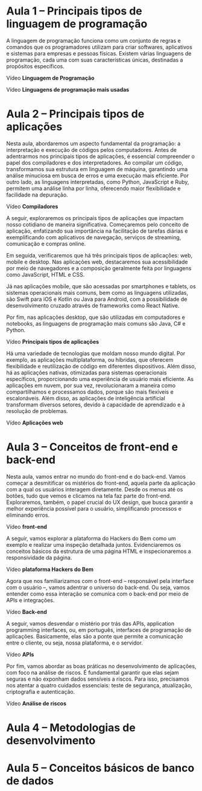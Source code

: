 
# Aula 1 – Principais tipos de linguagem de programação

A linguagem de programação funciona como um conjunto de regras e comandos que os programadores utilizam para criar softwares, aplicativos e sistemas para empresas e pessoas físicas. Existem várias linguagens de programação, cada uma com suas características únicas, destinadas a propósitos específicos.

Vídeo **Linguagem de Programação**

Vídeo **Linguagens de programação mais usadas**

# Aula 2 – Principais tipos de aplicações

Nesta aula, abordaremos um aspecto fundamental da programação: a interpretação e execução de códigos pelos computadores. Antes de adentrarmos nos principais tipos de aplicações, é essencial compreender o papel dos compiladores e dos interpretadores. Ao compilar um código, transformamos sua estrutura em linguagem de máquina, garantindo uma análise minuciosa em busca de erros e uma execução mais eficiente. Por outro lado, as linguagens interpretadas, como Python, JavaScript e Ruby, permitem uma análise linha por linha, oferecendo maior flexibilidade e facilidade na depuração. 

Vídeo **Compiladores**

A seguir, exploraremos os principais tipos de aplicações que impactam nosso cotidiano de maneira significativa. Começaremos pelo conceito de aplicação, enfatizando sua importância na facilitação de tarefas diárias e exemplificando com aplicativos de navegação, serviços de streaming, comunicação e compras online.

Em seguida, verificaremos que há três principais tipos de aplicações: web, mobile e desktop. Nas aplicações web, destacaremos sua acessibilidade por meio de navegadores e a composição geralmente feita por linguagens como JavaScript, HTML e CSS. 

Já nas aplicações mobile, que são acessadas por smartphones e tablets, os sistemas operacionais mais comuns, bem como as linguagens utilizadas, são Swift para iOS e Kotlin ou Java para Android, com a possibilidade de desenvolvimento cruzado através de frameworks como React Native. 

Por fim, nas aplicações desktop, que são utilizadas em computadores e notebooks, as linguagens de programação mais comuns são Java, C# e Python.

Vídeo **Principais tipos de aplicações**

Há uma variedade de tecnologias que moldam nosso mundo digital. Por exemplo, as aplicações multiplataforma, ou híbridas, que oferecem flexibilidade e reutilização de código em diferentes dispositivos. Além disso, há as aplicações nativas, otimizadas para sistemas operacionais específicos, proporcionando uma experiência de usuário mais eficiente. As aplicações em nuvem, por sua vez, revolucionaram a maneira como compartilhamos e processamos dados, porque são mais flexíveis e escalonáveis. Além disso, as aplicações de inteligência artificial transformam diversos setores, devido à capacidade de aprendizado e à resolução de problemas.

Vídeo **Aplicações web**

# Aula 3 – Conceitos de front-end e back-end

Nesta aula, vamos entrar no mundo do front-end e do back-end. Vamos começar a desmitificar os mistérios do front-end, aquela parte da aplicação com a qual os usuários interagem diretamente. Desde os menus até os botões, tudo que vemos e clicamos na tela faz parte do front-end. Exploraremos, também, o papel crucial do UX design, que busca garantir a melhor experiência possível para o usuário, simplificando processos e eliminando erros. 

Vídeo **front-end**

A seguir, vamos explorar a plataforma do Hackers do Bem como um exemplo e realizar uma inspeção detalhada juntos. Evidenciaremos os conceitos básicos da estrutura de uma página HTML e inspecionaremos a responsividade da página. 

Vídeo **plataforma Hackers do Bem**

Agora que nos familiarizamos com o front-end – responsável pela interface com o usuário –, vamos adentrar o universo do back-end. Ou seja, vamos entender como essa interação se comunica com o back-end por meio de APIs e integrações.

Vídeo **Back-end**

A seguir, vamos desvendar o mistério por trás das APIs, application programming interfaces, ou, em português, interfaces de programação de aplicações. Basicamente, elas são a ponte que permite a comunicação entre o cliente, ou seja, nossa plataforma, e o servidor. 

Vídeo **APIs**

Por fim, vamos abordar as boas práticas no desenvolvimento de aplicações, com foco na análise de riscos. É fundamental garantir que elas sejam seguras e não exponham dados sensíveis a riscos. Para isso, precisamos nos atentar a quatro cuidados essenciais: teste de segurança, atualização, criptografia e autenticação. 

Vídeo **Análise de riscos**

# Aula 4 – Metodologias de desenvolvimento

# Aula 5 – Conceitos básicos de banco de dados


